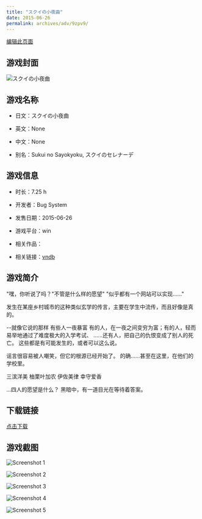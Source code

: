 ```yaml
---
title: "スクイの小夜曲"
date: 2015-06-26
permalink: archives/adv/9zpv9/
---
```

[编辑此页面](https://github.com/ACG-3/ADV3-source/blob/main/source/_posts/%E3%82%B9%E3%82%AF%E3%82%A4%E3%81%AE%E5%B0%8F%E5%A4%9C%E6%9B%B2.md)

## 游戏封面

![スクイの小夜曲](https://pan.timero.xyz/d/onedrive/img_lib_001/%E3%82%B9%E3%82%AF%E3%82%A4%E3%81%AE%E5%B0%8F%E5%A4%9C%E6%9B%B2_cover.avif)


## 游戏名称

- 日文：スクイの小夜曲
- 英文：None
- 中文：None

- 别名：Sukui no Sayokyoku, スクイのセレナーデ


## 游戏信息

- 时长：7.25 h
- 开发者：Bug System
- 发售日期：2015-06-26
- 游戏平台：win
- 相关作品：

- 相关链接：[vndb](https://vndb.org/v16895)


## 游戏简介

"嘿，你听说了吗？"不管是什么样的愿望" "似乎都有一个网站可以实现......"

发生在某座乡村城市的这种类似玄学的传言，主要在学生中流传，而且好像是真的。

--就像它说的那样
有些人一夜暴富
有的人，在一夜之间变穷为富；有的人，轻而易举地通过了难度极大的入学考试、
......还有人，把自己的仇恨变成了别人的死亡。
这些都是有可能发生的，或者可以这么说。

谣言很容易被人嘲笑，但它的根源已经开始了。
的确......甚至在这里，在他们的学校里。

三滨洋美
柚栗叶加农
伊佐美律
幸守爱香

...四人的愿望是什么？
黑暗中，有一道目光在等待着答案。




## 下载链接

[点击下载](https://pan.timero.xyz/onedrive/adv_lib_001/%E3%82%B9%E3%82%AF%E3%82%A4%E3%81%AE%E5%B0%8F%E5%A4%9C%E6%9B%B2)


## 游戏截图


![Screenshot 1](https://pan.timero.xyz/d/onedrive/img_lib_001/%E3%82%B9%E3%82%AF%E3%82%A4%E3%81%AE%E5%B0%8F%E5%A4%9C%E6%9B%B2_Screenshot_1.avif)

![Screenshot 2](https://pan.timero.xyz/d/onedrive/img_lib_001/%E3%82%B9%E3%82%AF%E3%82%A4%E3%81%AE%E5%B0%8F%E5%A4%9C%E6%9B%B2_Screenshot_2.avif)

![Screenshot 3](https://pan.timero.xyz/d/onedrive/img_lib_001/%E3%82%B9%E3%82%AF%E3%82%A4%E3%81%AE%E5%B0%8F%E5%A4%9C%E6%9B%B2_Screenshot_3.avif)

![Screenshot 4](https://pan.timero.xyz/d/onedrive/img_lib_001/%E3%82%B9%E3%82%AF%E3%82%A4%E3%81%AE%E5%B0%8F%E5%A4%9C%E6%9B%B2_Screenshot_4.avif)

![Screenshot 5](https://pan.timero.xyz/d/onedrive/img_lib_001/%E3%82%B9%E3%82%AF%E3%82%A4%E3%81%AE%E5%B0%8F%E5%A4%9C%E6%9B%B2_Screenshot_5.avif)

